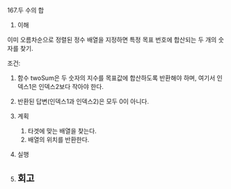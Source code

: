 167.두 수의 합

1. 이해

이미 오름차순으로 정렬된 정수 배열을 지정하면 특정 목표 번호에 합산되는 두 개의 숫자를 찾기.

조건: 
 1. 함수 twoSum은 두 숫자의 지수를 목표값에 합산하도록 반환해야 하며, 여기서 인덱스1은 인덱스2보다 작아야 한다.

 2. 반환된 답변(인덱스1과 인덱스2)은 모두 0이 아니다.

2. 계획

    1. 타겟에 맞는 배열을 찾는다.
    2. 배열의 위치를 반환한다.

3. 실행

4. 회고
    -